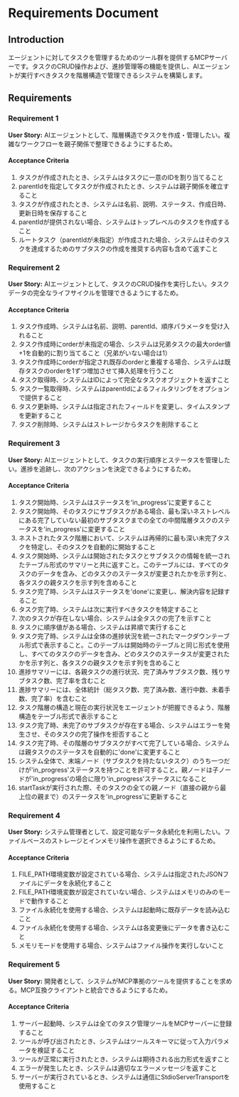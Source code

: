 # Requirements Document

## Introduction

エージェントに対してタスクを管理するためのツール群を提供するMCPサーバーです。タスクのCRUD操作および、進捗管理等の機能を提供し、AIエージェントが実行すべきタスクを階層構造で管理できるシステムを構築します。

## Requirements

### Requirement 1

**User Story:** AIエージェントとして、階層構造でタスクを作成・管理したい。複雑なワークフローを親子関係で整理できるようにするため。

#### Acceptance Criteria

1. タスクが作成されたとき、システムはタスクに一意のIDを割り当てること
2. parentIdを指定してタスクが作成されたとき、システムは親子関係を確立すること
3. タスクが作成されたとき、システムは名前、説明、ステータス、作成日時、更新日時を保存すること
4. parentIdが提供されない場合、システムはトップレベルのタスクを作成すること
5. ルートタスク（parentIdが未指定）が作成された場合、システムはそのタスクを達成するためのサブタスクの作成を推奨する内容も含めて返すこと

### Requirement 2

**User Story:** AIエージェントとして、タスクのCRUD操作を実行したい。タスクデータの完全なライフサイクルを管理できるようにするため。

#### Acceptance Criteria

1. タスク作成時、システムは名前、説明、parentId、順序パラメータを受け入れること
2. タスク作成時にorderが未指定の場合、システムは兄弟タスクの最大order値+1を自動的に割り当てること（兄弟がいない場合は1）
3. タスク作成時にorderが指定され既存のorderと重複する場合、システムは既存タスクのorderを1ずつ増加させて挿入処理を行うこと
4. タスク取得時、システムはIDによって完全なタスクオブジェクトを返すこと
5. タスク一覧取得時、システムはparentIdによるフィルタリングをオプションで提供すること
6. タスク更新時、システムは指定されたフィールドを変更し、タイムスタンプを更新すること
7. タスク削除時、システムはストレージからタスクを削除すること

### Requirement 3

**User Story:** AIエージェントとして、タスクの実行順序とステータスを管理したい。進捗を追跡し、次のアクションを決定できるようにするため。

#### Acceptance Criteria

1. タスク開始時、システムはステータスを'in_progress'に変更すること
2. タスク開始時、そのタスクにサブタスクがある場合、最も深いネストレベルにある完了していない最初のサブタスクまでの全ての中間階層タスクのステータスを'in_progress'に変更すること
3. ネストされたタスク階層において、システムは再帰的に最も深い未完了タスクを特定し、そのタスクを自動的に開始すること
4. タスク開始時、システムは開始されたタスクとサブタスクの情報を統一されたテーブル形式のサマリーと共に返すこと。このテーブルには、すべてのタスクのデータを含み、どのタスクのステータスが変更されたかを示す列と、各タスクの親タスクを示す列を含めること
5. タスク完了時、システムはステータスを'done'に変更し、解決内容を記録すること
6. タスク完了時、システムは次に実行すべきタスクを特定すること
7. 次のタスクが存在しない場合、システムは全タスクの完了を示すこと
8. タスクに順序値がある場合、システムは昇順で実行すること
9. タスク完了時、システムは全体の進捗状況を統一されたマークダウンテーブル形式で表示すること。このテーブルは開始時のテーブルと同じ形式を使用し、すべてのタスクのデータを含み、どのタスクのステータスが変更されたかを示す列と、各タスクの親タスクを示す列を含めること
10. 進捗サマリーには、各親タスクの進行状況、完了済みサブタスク数、残りサブタスク数、完了率を含むこと
11. 進捗サマリーには、全体統計（総タスク数、完了済み数、進行中数、未着手数、完了率）を含むこと
12. タスク階層の構造と現在の実行状況をエージェントが把握できるよう、階層構造をテーブル形式で表示すること
13. タスク完了時、未完了のサブタスクが存在する場合、システムはエラーを発生させ、そのタスクの完了操作を拒否すること
14. タスク完了時、その階層のサブタスクがすべて完了している場合、システムは親タスクのステータスを自動的に'done'に変更すること
15. システム全体で、末端ノード（サブタスクを持たないタスク）のうち一つだけが'in_progress'ステータスを持つことを許可すること。親ノードは子ノードが'in_progress'の場合に限り'in_progress'ステータスになること
16. startTaskが実行された際、そのタスクの全ての親ノード（直接の親から最上位の親まで）のステータスを'in_progress'に更新すること

### Requirement 4

**User Story:** システム管理者として、設定可能なデータ永続化を利用したい。ファイルベースのストレージとインメモリ操作を選択できるようにするため。

#### Acceptance Criteria

1. FILE_PATH環境変数が設定されている場合、システムは指定されたJSONファイルにデータを永続化すること
2. FILE_PATH環境変数が設定されていない場合、システムはメモリのみのモードで動作すること
3. ファイル永続化を使用する場合、システムは起動時に既存データを読み込むこと
4. ファイル永続化を使用する場合、システムは各変更後にデータを書き込むこと
5. メモリモードを使用する場合、システムはファイル操作を実行しないこと

### Requirement 5

**User Story:** 開発者として、システムがMCP準拠のツールを提供することを求める。MCP互換クライアントと統合できるようにするため。

#### Acceptance Criteria

1. サーバー起動時、システムは全てのタスク管理ツールをMCPサーバーに登録すること
2. ツールが呼び出されたとき、システムはツールスキーマに従って入力パラメータを検証すること
3. ツールが正常に実行されたとき、システムは期待される出力形式を返すこと
4. エラーが発生したとき、システムは適切なエラーメッセージを返すこと
5. サーバーが実行されているとき、システムは通信にStdioServerTransportを使用すること
